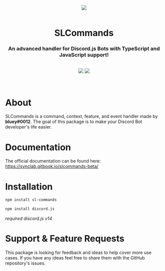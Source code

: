 <div align="center">
	<a href="https://npmjs.com/package/sl-commands"><img src="https://nodeico.herokuapp.com/sl-commands.svg"></a>
	<br><br>
  <h1><strong>SLCommands</strong></h1>
  <h3><strong>An advanced handler for Discord.js Bots with TypeScript and JavaScript support!</strong></h3><br>
	<img src="assets/made-with-typescript.svg"> <img src="assets/it-works.-why_.svg">
</div>
<br><br>

# **About**

SLCommands is a command, context, feature, and event handler made by **bluey#0012**. The goal of this package is to make your Discord Bot developer's life easier.

# **Documentation**

The official documentation can be found here: https://synclab.gitbook.io/slcommands-beta/

# **Installation**

```bash
npm install sl-commands
```

```bash
npm install discord.js
```
_required discord.js v14_

# **Support & Feature Requests**

This package is looking for feedback and ideas to help cover more use cases. If you have any ideas feel free to share them with the GitHub repository's issues.
